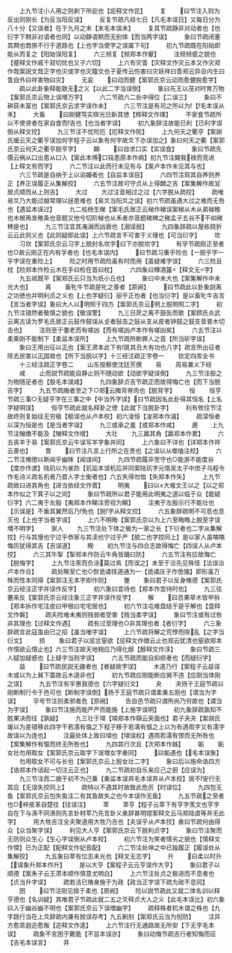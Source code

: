 <!-- { "loadSidebar": true } -->
　　上九节注小人用之则剥下所庇也【庇释文作芘】
　　复
　　曰节注入则为反出则刚长【为反当阳反误】
　　反复节疏凡经七日【凡毛本误日】又每日分为八十分【又误者】在于九月之末【末毛本误未】
　　复其节疏静非对动者也【也衍字下黙非对语者也同】以动静语黙而无别体【而当两字误】
　　象曰节疏闭塞其闗也商旅不行于道路也【上也字当使字之误属下句】
　　初九节疏既在阳始即能从而复之【阳始误阳复】
　　六三频复【频郑本作颦】
　　注频频蹙之貌也【蹙释文作戚千寂切忧也又子六切】
　　上六有灾眚【灾释文作灾云本又作灾郑作烖案説文烖正字也灾或字也灾籀文也子夏传云伤害曰灾妖祥曰眚郑云异自内生曰眚自外曰祥害物曰灾】
　　无妄
　　曰动而健【案郭氏京云动而愈健脱愈字】
　　疏以此卦象释能致无之义【以此二字当误倒】
　　象曰先王以茂对时育万物【案郭氏京云物上误増万字】
　　六二节疏六二处中得位【二误三】
　　象曰不耕获未富也【案郭氏京云求字误作未】
　　六三节注是有司之所以为【毛本误从禾】
　　大畜
　　曰刚健笃实辉光日新其徳【辉释文作煇】
　　不家食节疏所以不使贤者在家自食而吉也【也当者字误】
　　初九象辞注故能已利【已利字误倒从释文挍】
　　九三节注不忧险厄【厄释文作阨】
　　上九何天之衢亨【案胡氏瑗云天之衢亨误加何字程子云以象有何字故爻下亦误加之】象曰何天之衢【案郭氏京云何天之衢亨脱亨字】
　　頥
　　曰自求口实【实误食】
　　象曰节疏先儒云祸从口出患从口入【案此本傅口铭患原本作病】初九节注闚我禄而竞进【上释文有而字】
　　六二节注以此而行未见有与【案卢本作未见其与也】
　　六三节疏是自纳于上以谄媚者也【自监本误目】
　　六四节注观其自养则养正【养正误履正从集解挍】
　　六五节注故可守贞从上得頥之吉【案集解作故冝居贞顺而从上则吉】
　　大过
　　大过注音相过之过【六字脱从疏挍】
　　疏唯易爻乃大能过越常理以拯患难也【易爻当阳爻之误】初六节疏虽遇大过之难而无咎也【遇监本误过】
　　九二枯杨生稊【案毛氏居正云梯作稊误案梯从木从弟梯稚也木根再发稚条也音题又他兮切阶梯也从禾者亦音题稊稗之稊孟子五谷不不如稊稗是也】
　　九三节注宜其淹溺而凶衰也【溺误弱】
　　九四象辞疏以屋栋桡折云云此则义也【此则疑即此误】上六节疏言不可害于义理也【可当衍字】
　　坎
　　习坎【案郭氏京云习字上脱封名坎字曰下亦脱坎字】
　　有孚节疏刚正至者也○故云刚正在内有孚者也【也毛本误内】
　　曰节疏习重乎险也【一脱乎字一乎字误在重险上】
　　险之时用节疏险虽有时而用【虽疑难字误】
　　六三险且枕【险郑本作检云木在手曰检在首曰枕】
　　六四象曰樽酒簋【释文无字】
　　九五祗既平【案郑氏云只当为坁小丘也】
　　象曰中未大也【案集解作中未光大也】
　　离
　　畜牝牛节疏是牝之善者【原阙】
　　曰节疏此以卦象説离之功徳也并明利贞之义也【上也字疑衍】丽乎正也者【也当衍字】是以畜牝牛吉言【言当者字误】象曰大人以明照于四方【案郭氏京云明上脱明照二字】
　　初九节注错然者敬慎之貌也【敬误警】
　　九三日昃之离不鼓缶而歌【案顾氏炎武云离古读为罗毛氏居正云鼔作鼓误从攴者鼔击之鼔从支从皮者钟鼓之鼓支音普木切击也】
　　注则至于耋老而有嗟凶【而有嗟凶卢本作有嗟凶矣】
　　六五节注以柔乘刚不能制下【柔监本误所】
　　上九节疏所断罪人之首【所当斫字误】
　　象曰王用出征以正也【案王肃本此下有匪其丑大有功也八字】疏言所出征者除去民害以正国故也【所下当脱以字】十三经注疏正字卷一
　　钦定四库全书
　　十三经注疏正字卷二
　　山东按察使沈廷芳撰
　　易
　　周易兼义下经
　　咸
　　止而説节疏能自静止则不随动欲【动欲字疑误倒】
　　九三节注股之为物随足者也【股毛本误咸】
　　九四象辞贞吉节疏正而故得悔亡也【而下当脱吉字】
　　九五节疏脢者至之下○郑云脢背脊肉也【脱背字】
　　恒
　　恒亨节疏三事○无疑亨字在三事之中【中当外字误】曰节疏因名此卦得其恒名【上名字疑明误】
　　恒亨节疏此就名释卦之徳【此就下当脱卦字】
　　利有攸往节注故终则复始往无穷极【极误也从卢本校】初六浚恒【浚郑本作濬】
　　疏深恒者以深为恒是也【是当者字误】
　　九三或承之羞【或郑本作咸】
　　遯
　　上九节注矰缴不能及【矰释文作缯】
　　大壮
　　九三羸其角【嬴郑本作累】
　　六五丧羊于易【案郭氏京云牛误写羊字象并同】
　　上六象曰不详也【详郑本作祥云善也】
　　晋
　　曰节注凡言上行所之在贵也【之误以从噬嗑注校】
　　六二节注脩徳以斯闻乎幽昩【闻误间】
　　九四节疏履非至守也○能游不能度谷【度亦作渡】陆玑以为雀防【玑监本误机后并同案陆玑字元恪吴太子中庶子乌程令作毛诗义疏名机者乃晋人字士衡者也】六五失得勿恤【失郑本作矢】
　　上九节疏故曰进其角也【进当依经文作晋】
　　明夷
　　曰以大难文王以之【以之郑本作似之下箕子以之同】
　　象曰节疏所以君子能用此明夷之道以临于众【能疑衍字】六二夷于左股【夷郑本作睇注旁视为睇】
　　注夷于左股示行不能壮也【示误是】不垂其翼然后乃免也【脱字从释文挍】
　　六五象辞疏明不可息也息灭也【上也字当者字误】
　　上六不明晦【案郭氏京以为上六至晦晦上脱至字误増不明字】
　　家人
　　九三节注处下体之极为一家之长【下衍者也二字从集解挍】行与其慢也宁过乎恭家与其渎也宁过乎严【脱二也字挍同上】是以家人虽嗃嗃悔厉犹得其吉【吉误道】
　　睽
　　初九节注与四合志故得悔亡【四误人从卢本挍】
　　六三其牛掣【掣郑本作防云牛角皆踊曰防】
　　六五节注有应故悔亡【脱悔字】
　　上九节注豕而负涂莫过焉【而误之】未至于洽先见殊怪【洽误治卢本作合】
　　疏处睽至亡也○恢诡谲怪道通为一【诡谲庄子作恑憰】即形虽万殊而性本同得【案郭注无本字即作则】
　　蹇
　　象曰君子以反身脩德【案郭氏京云经注正字并误作反字】
　　初六象曰宜待也【郑本作宜待时也】
　　九三往蹇来反【案郭氏京云经注象三正字并误作反字】
　　解
　　曰百果草木皆甲拆【郑本拆作宅注皮曰甲根曰宅宅居也】
　　初六节注屯难盘结于是乎解也【盘释文作磐】
　　疏夫险难未夷则贱弱者受害【贱当柔字误】
　　象曰节注或有过咎非其理也【过释文作遇】
　　疏有过至理也○非其理也者【者衍字】
　　六三象辞疏言此寇虽由已之招【虽当唯字误】
　　上六节疏将解之荒悖而除乱【之字当衍文】
　　损
　　象曰君子以惩忿窒欲【惩释文作徴云止也郑云犹清也窒欲郑本作懫欲云懫止也】六三节注故天地相应乃得化醇【醇释文作淳】
　　象曰节疏三人疑加疑惑也【上疑字当则字误】
　　六五节疏而能自抑损者也【而疑衍字】
　　益
　　曰节疏民説无疆者也【者疑故字误】
　　木道乃行【案程子云益误木或以为上巽下震故云木道非也】
　　初九节疏应刚能断应巽不违【应刚当体刚之误】
　　九五节注有孚惠我德也【六字疑衍文】
　　夬
　　夬扬于王庭节疏以刚断制行令于邑可也【断制字误倒】扬于王庭节疏只谓柔乗五刚也【谓当为字误】
　　孚号节注则柔邪者危【原阙】
　　告自邑节疏只谓所尚乃穷故也【谓当为字误】
　　象曰节注施而能严严而能施【上施字误明】
　　初九象辞疏孰知不胜果决而往【孰疑】
　　九三壮于頄【頄郑本作頯云夹面也】君子夬夬【案胡氏瑗以为差错移此四字干若濡有愠之下程子移于若濡有愠之上以为有遇雨字又有濡字故误以为连也】
　　注最处体上故曰頄也【頄误权】遇雨若濡有恨而无所咎也【案集解作有愠而终无所咎也】
　　九四其行次且【次郑本作趀】
　　姤
　　姤女壮勿用取女【案郭氏京云取字下误増女字彖同】
　　曰姤遇也【毛本误象】
　　勿用取女不可与长也【案郭氏京云上脱女壮二字】
　　象曰后以施命诰四方【诰郑本作诘起一切注云正也】
　　九二节疏初自乐来应己之厨【应误为】
　　九三节注而二据于初不为己乗【乗监本误弃毛本误弃从卢本校】居不安行无其应【无误失挍同上】
　　疏特以不遇其时故致此危厉【时误位】
　　九四包无鱼【案郭氏京云包失鱼注二有其鱼故失之也今本误作无鱼】
　　九五节疏之至者也○梓皮革自楚往【往误注】
　　萃
　　萃亨【程子云萃下有亨字羡文也亨字自在下与涣不同涣则先言卦材萃乃先言卦义彖辞甚明镗案释文云马郑陆虞等并无此字】
　　用大牲吉注全夫聚道用大牲乃吉也【夫误乎从卢本挍】彖曰节疏何由得众【众当聚字误】
　　利见大人亨【案郭氏京云下脱利贞字】
　　象曰节注聚而无防则众生心【生心字误倒从卢本校】
　　初六节注为笑者懦劣之貌也【懦释文作愞】已为正配【配释文作妃音配】
　　六二节注处坤之中已独履正【履误处从集解挍】
　　九五象曰萃有位志未光也【释文无志字】
　　升
　　曰柔以时升【误象升郑本作升】
　　是以大亨【案程子云元亨误作大亨】
　　象曰君子以顺德【案朱子云王肃本顺作慎意尤明白】
　　上六节注处贞之极进而不息者也【贞当升字误】
　　疏若洁已脩身施于为政【政当正字误下疏为政不息同】
　　困
　　曰节注刚见揜于柔也【原阙】
　　险以説节疏此又就二体名训以释亨德也【名训疑】其唯君子节疏此就二五之爻释贞大人之义【此毛本误比】初六象曰入于幽谷幽不明也【案郭氏京云下误増幽字】
　　疏释株者机木谓之株也【九字跳行当在上爻辞疏内兼有脱误存考】九五劓刖【案郑氏云当为倪防】
　　注异方愈乖遐迩愈叛【迩释文作逺】
　　上六节注行无通路居无所安【下无字毛本误】
　　疏象不言困于臲卼【不监本误亦】
　　象曰动悔节疏吉行者知悔而征【吉毛本误言】
　　井
